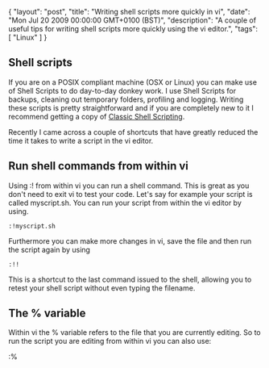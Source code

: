 {
  "layout": "post",
  "title": "Writing shell scripts more quickly in vi",
  "date": "Mon Jul 20 2009 00:00:00 GMT+0100 (BST)",
  "description": "A couple of useful tips for writing shell scripts more quickly using the vi editor.",
  "tags": [
    "Linux"
  ]
}

## Shell scripts

If you are on a POSIX compliant machine (OSX or Linux) you can make use of Shell Scripts to do day-to-day donkey work. I use Shell Scripts for backups, cleaning out temporary folders, profiling and logging. Writing these scripts is pretty straightforward and if you are completely new to it I recommend getting a copy of [Classic Shell Scripting][1].

Recently I came across a couple of shortcuts that have greatly reduced the time it takes to write a script in the vi editor. 

## Run shell commands from within vi

Using :! from within vi you can run a shell command. This is great as you don't need to exit vi to test your code. Let's say for example your script is called myscript.sh. You can run your script from within the vi editor by using. 

    :!myscript.sh

Furthermore you can make more changes in vi, save the file and then run the script again by using 

    :!!

This is a shortcut to the last command issued to the shell, allowing you to retest your shell script without even typing the filename. 

## The % variable

Within vi the % variable refers to the file that you are currently editing. So to run the script you are editing from within vi you can also use: 

  :%

 [1]: http://oreilly.com/catalog/9780596005955/
